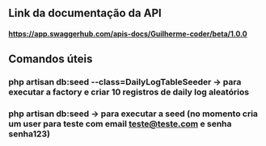 ## Link da documentação da API
#### https://app.swaggerhub.com/apis-docs/Guilherme-coder/beta/1.0.0



## Comandos úteis
### php artisan db:seed --class=DailyLogTableSeeder  ->  para executar a factory e criar 10 registros de daily log aleatórios
### php artisan db:seed                              ->  para executar a seed (no momento cria um user para teste com email teste@teste.com e senha senha123)
